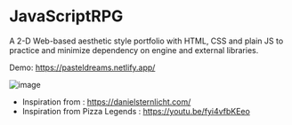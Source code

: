 # JavaScriptRPG

A 2-D Web-based aesthetic style portfolio with HTML, CSS and plain JS to practice and minimize dependency on engine and external libraries.

Demo: https://pasteldreams.netlify.app/

![image](https://user-images.githubusercontent.com/65886071/180602687-64613f93-1450-4760-97fb-6cb70b986e3d.png)

- Inspiration from : https://danielsternlicht.com/
- Inspiration from Pizza Legends : https://youtu.be/fyi4vfbKEeo


